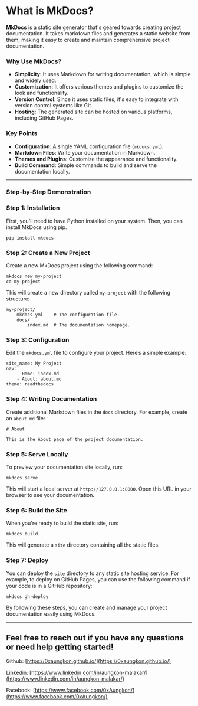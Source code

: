 # What is MkDocs?

**MkDocs** is a static site generator that's geared towards creating project documentation. It takes markdown files and generates a static website from them, making it easy to create and maintain comprehensive project documentation.

### Why Use MkDocs?

- **Simplicity**: It uses Markdown for writing documentation, which is simple and widely used.
- **Customization**: It offers various themes and plugins to customize the look and functionality.
- **Version Control**: Since it uses static files, it's easy to integrate with version control systems like Git.
- **Hosting**: The generated site can be hosted on various platforms, including GitHub Pages.

### Key Points

- **Configuration**: A single YAML configuration file (`mkdocs.yml`).
- **Markdown Files**: Write your documentation in Markdown.
- **Themes and Plugins**: Customize the appearance and functionality.
- **Build Command**: Simple commands to build and serve the documentation locally.

---

### Step-by-Step Demonstration

### Step 1: Installation

First, you'll need to have Python installed on your system. Then, you can install MkDocs using pip.

```
pip install mkdocs
```

### Step 2: Create a New Project

Create a new MkDocs project using the following command:

```
mkdocs new my-project
cd my-project
```

This will create a new directory called `my-project` with the following structure:

```
my-project/
    mkdocs.yml    # The configuration file.
    docs/
        index.md  # The documentation homepage.
```

### Step 3: Configuration

Edit the `mkdocs.yml` file to configure your project. Here’s a simple example:

```
site_name: My Project
nav:
    - Home: index.md
    - About: about.md
theme: readthedocs
```

### Step 4: Writing Documentation

Create additional Markdown files in the `docs` directory. For example, create an `about.md` file:

```
# About

This is the About page of the project documentation.
```

### Step 5: Serve Locally

To preview your documentation site locally, run:

```
mkdocs serve
```

This will start a local server at `http://127.0.0.1:8000`. Open this URL in your browser to see your documentation.

### Step 6: Build the Site

When you're ready to build the static site, run:

```
mkdocs build
```

This will generate a `site` directory containing all the static files.

### Step 7: Deploy

You can deploy the `site` directory to any static site hosting service. For example, to deploy on GitHub Pages, you can use the following command if your code is in a GitHub repository:

```
mkdocs gh-deploy
```

By following these steps, you can create and manage your project documentation easily using MkDocs.

---

## Feel free to reach out if you have any questions or need help getting started!

Github: [https://0xaungkon.github.io/](https://0xaungkon.github.io/)

Linkedin: [https://www.linkedin.com/in/aungkon-malakar/](https://www.linkedin.com/in/aungkon-malakar/)

Facebook: [https://www.facebook.com/0xAungkon/](https://www.facebook.com/0xAungkon/)
